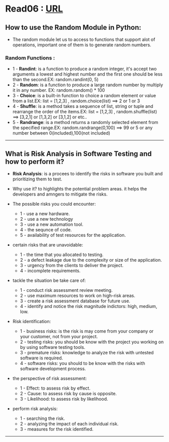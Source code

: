 # Read06 : [URL](https://github.com/MohamadSheikhAlshabab/401-reading-note/blob/master/Read06.md)

## How to use the Random Module in Python:
 - The random module let us to access to functions that support alot of operations, important one of them is to generate random numbers.
 
 ### __Random Functions__ :
  - 1 - __Randint__: is a function to produce a random integer, it's accept two arguments a lowest and highest number and the first one should be less than the second.EX: random.randint(0, 5)
  - 2 - __Random__: is a function to produce a large random number by multiply it in any number. EX: random.random() * 100
  - 3 - __Choice__: is a built-in function to choice a random element or value from a list.EX: list = [1,2,3] , random.choice(list) ==> 2 or 1 or 3
  - 4 - __Shuffle__: is a method takes a sequence of list, string or tuple and rearrange the order of the items.EX: list = [1,2,3] , random.shuffle(list) ==> [3,2,1] or [1,3,2] or [3,1,2] or etc..
  - 5 - __Randrange__: is a method returns a randomly selected element from the specified range.EX: random.randrange(0,100) ==> 99 or 5 or any number between 0(included),100(not included)
  
  -------------
  
 ## What is Risk Analysis in Software Testing and how to perform it?
 - __Risk Analysis__: is a procees to identify the risks in software you built and prioritizing them to test.
 - Why use it? to highlights the potential problem areas. it helps the developers and amngers to mitigate the risks.
 
 - The possible risks you could encounter:
   - 1 - use a new hardware.
   - 2 - use a new technology
   - 3 - use a new automation tool.
   - 4 - the sequnce of code.
   - 5 - availability of test resources for the application.
   
 - certain risks that are unavoidable:
   - 1 - the time that you allocated to testing.
   - 2 - a defect leakage due  to the complexity or size of the application.
   - 3 - urgency from  the clients to deliver the project.
   - 4 - incomplete requirements.
   
 - tackle the situation be take care of:
   - 1 - conduct risk assessment review meeting.
   - 2 - use maximum resources to work on high-risk areas.
   - 3 - create a risk assessment database for future use.
   - 4 - identify and notice the risk magnitude indictors: high, medium, low.
  
 - Risk identification:
   - 1 - business risks: is the risk is may come from your company or your customer, not from your project.
   - 2 - testing risks: you should be know with the project you working on by using software testing tools.
   - 3 - premature risks: knowledge to analyze the risk with untested software is required.
   - 4 - software risks: you should to be know with the risks with software development process.
   
 - the perspective of risk assessment:
   - 1 - Effect: to assess risk by effect.
   - 2 - Cause: to assess risk by cause is opposite.
   - 3 - Likelihood: to assess risk by likelihood.
   
 - perform risk analysis:
   - 1 - searching the risk.
   - 2 - analyzing the impact of each individual risk.
   - 3 - measures for the risk identified.
   
  --------
  
  
